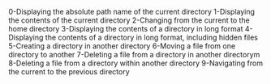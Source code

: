 0-Displaying the absolute path name of the current directory
1-Displaying the contents of the current directory
2-Changing from the current to the home directory
3-Displaying the contents of a directory in long format
4-Displaying the contents of a directory in long format, including hidden files
5-Creating a directory in another directory
6-Moving a file from one directory to another
7-Deleting a file from a directory in another directorym
8-Deleting a file from a directory within another directory
9-Navigating from the current to the previous directory
